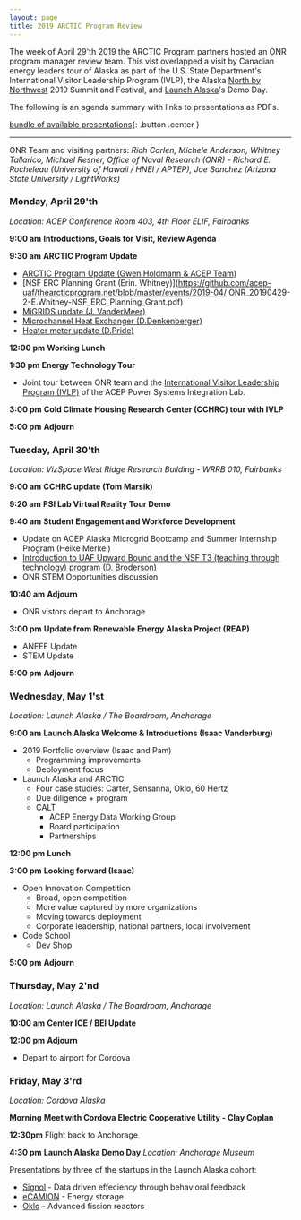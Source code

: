 ```yaml
---
layout: page
title: 2019 ARCTIC Program Review
---
```


The week of April 29'th 2019 the ARCTIC Program partners hosted an ONR program manager review team. This vist overlapped a visit by Canadian energy leaders tour of Alaska as part of the U.S. State Department's International Visitor Leadership Program (IVLP), the Alaska [North by Northwest](https://www.anchoragemuseum.org/the-lab/projects/nxn/) 2019 Summit and Festival, and [Launch Alaska](https://launchalaska.com)'s Demo Day. 

The following is an agenda summary with links to presentations as PDFs.  

[bundle of available presentations](https://github.com/acep-uaf/thearcticprogram.net/blob/master/events/2019-04/ONR-ARCTIC-201904.zip?raw=true){: .button .center }

---

ONR Team and visiting partners: *Rich Carlen, Michele Anderson, Whitney Tallarico, Michael Resner, Office of Naval Research (ONR) - Richard E. Rocheleau (University of Hawaii / HNEI / APTEP), Joe Sanchez (Arizona State University / LightWorks)*

### **Monday, April 29'th** 

*Location: ACEP Conference Room 403, 4th* *Floor ELIF, Fairbanks*

**9:00 am**	**Introductions, Goals for Visit, Review Agenda** 

**9:30 am** 	**ARCTIC Program Update**

- [ARCTIC Program Update (Gwen Holdmann & ACEP Team)](https://github.com/acep-uaf/thearcticprogram.net/blob/master/events/2019-04/ONR_20190429-1-ACEP.team-ARCTIC_slides.pdf)
- [NSF ERC Planning Grant (Erin. Whitney)](https://github.com/acep-uaf/thearcticprogram.net/blob/master/events/2019-04/
ONR_20190429-2-E.Whitney-NSF_ERC_Planning_Grant.pdf)
- [MiGRIDS update (J. VanderMeer)](https://github.com/acep-uaf/thearcticprogram.net/blob/master/events/2019-04/ONR_20190429-3-J.VanderMeer-MiGRIDS_Update.pdf)
- [Microchannel Heat Exchanger (D.Denkenberger)](https://github.com/acep-uaf/thearcticprogram.net/blob/master/events/2019-04/ONR_20190429-4-D.Denkenberger-Microchannel_Heat_Exchanger.pdf)
- [Heater meter update (D.Pride)](https://github.com/acep-uaf/thearcticprogram.net/blob/master/events/2019-04/ONR_20190429-5-D.Pride-Update_Heat_Meter_Presentation.pdf)

**12:00 pm** 	**Working Lunch** 

**1:30 pm**	**Energy Technology Tour**

- Joint tour between ONR team and the [International Visitor Leadership Program
  (IVLP)](https://exchanges.state.gov/non-us/program/international-visitor-leadership-program-ivlp) of the ACEP Power Systems Integration Lab.

**3:00 pm**	**Cold Climate Housing Research Center (CCHRC) tour with IVLP**

**5:00 pm** 	**Adjourn**

### **Tuesday, April 30'th**  

*Location: VizSpace West Ridge Research Building - WRRB 010, Fairbanks*

**9:00 am**	**CCHRC update (Tom Marsik)** 

**9:20 am** **PSI Lab Virtual Reality Tour Demo**

**9:40 am** **Student Engagement and Workforce Development**

- Update on ACEP Alaska Microgrid Bootcamp and Summer Internship Program (Heike
  Merkel)
- [Introduction to UAF Upward Bound and the NSF T3 (teaching through technology) program (D. Broderson)](https://github.com/acep-uaf/thearcticprogram.net/blob/master/events/2019-04/ONR_20190430-D.Broderson-Teaching_Through_Technology_Summary.pdf)
- ONR STEM Opportunities discussion

**10:40 am** **Adjourn** 

- ONR vistors depart to Anchorage 

**3:00 pm** **Update from Renewable Energy Alaska Project (REAP)**

- ANEEE Update
- STEM Update

**5:00 pm** **Adjourn**

### **Wednesday, May 1'st**  
*Location: Launch Alaska / The Boardroom, Anchorage*

**9:00 am** **Launch Alaska Welcome & Introductions (Isaac Vanderburg)**

- 2019 Portfolio overview (Isaac and Pam) 
  - Programming improvements
  - Deployment focus
- Launch Alaska and ARCTIC
  - Four case studies: Carter, Sensanna, Oklo, 60 Hertz
  - Due diligence + program
  - CALT
    - ACEP Energy Data Working Group
    - Board participation
    - Partnerships

**12:00 pm**  **Lunch**

**3:00 pm** **Looking forward (Isaac)**
- Open Innovation Competition
  - Broad, open competition
  - More value captured by more organizations
  - Moving towards deployment
  - Corporate leadership, national partners, local involvement
- Code School
  - Dev Shop

**5:00 pm** **Adjourn**

### **Thursday, May 2'nd**  

*Location: Launch Alaska / The Boardroom, Anchorage*

**10:00 am** **Center ICE / BEI Update**

**12:00 pm** **Adjourn**

- Depart to airport for Cordova

### **Friday, May 3'rd**  
*Location: Cordova Alaska*

**Morning** **Meet with Cordova Electric Cooperative Utility - Clay Coplan**

**12:30pm** Flight back to Anchorage

**4:30 pm**  **Launch Alaska Demo Day**
*Location: Anchorage Museum* 

Presentations by three of the startups in the Launch Alaska cohort:
- [Signol](https://signol.io) - Data driven effeciency through behavioral feedback
- [eCAMION](https://www.eCAMION.com) - Energy storage
- [Oklo](https://oklo.com) - Advanced fission reactors

